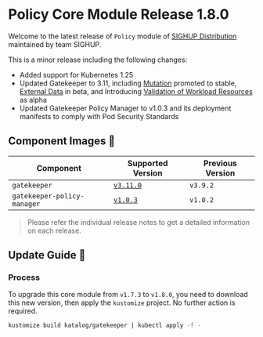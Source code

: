 # Policy Core Module Release 1.8.0

Welcome to the latest release of `Policy` module of [SIGHUP Distribution](https://github.com/sighupio/distribution) maintained by team SIGHUP.

This is a minor release including the following changes:

- Added support for Kubernetes 1.25
- Updated Gatekeeper to 3.11, including [Mutation](https://open-policy-agent.github.io/gatekeeper/website/docs/mutation) promoted to stable, [External Data](https://open-policy-agent.github.io/gatekeeper/website/docs/next/externaldata/) in beta, and Introducing [Validation of Workload Resources](https://open-policy-agent.github.io/gatekeeper/website/docs/workload-resources/) as alpha
- Updated Gatekeeper Policy Manager to v1.0.3 and its deployment manifests to comply with Pod Security Standards

## Component Images 🚢

| Component                   | Supported Version                                                                     | Previous Version |
| --------------------------- | ------------------------------------------------------------------------------------- | ---------------- |
| `gatekeeper`                | [`v3.11.0`](https://github.com/open-policy-agent/gatekeeper/releases/tag/v3.9.2)      | `v3.9.2`         |
| `gatekeeper-policy-manager` | [`v1.0.3`](https://github.com/sighupio/gatekeeper-policy-manager/releases/tag/v1.0.3) | `v1.0.2`         |

> Please refer the individual release notes to get a detailed information on each release.

## Update Guide 🦮

### Process

To upgrade this core module from `v1.7.3` to `v1.8.0`, you need to download this new version, then apply the `kustomize` project. No further action is required.

```bash
kustomize build katalog/gatekeeper | kubectl apply -f -
```
